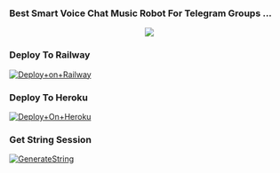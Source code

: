### Best Smart Voice Chat Music Robot For Telegram Groups ...


<p align="center"><a href="https://t.me/kirarealdeathgod"><img src="https://telegra.ph/file/8d2321beac9a2b51d0ba5.jpg"></a></p>




### Deploy To Railway

[![Deploy+on+Railway](https://railway.app/button.svg)](https://railway.app/new/template?template=https://github.com/Kiraxop/kiraxmuisc=API_ID,API_HASH,BOT_TOKEN,STRING_SESSION)


### Deploy To Heroku

[![Deploy+On+Heroku](https://www.herokucdn.com/deploy/button.svg)](https://heroku.com/deploy?template=https://github.com/Kiraxop/kiraxmuisc)



### Get String Session

[![GenerateString](https://img.shields.io/badge/repl.it-generateString-yellowgreen)](https://t.me/genStr_Bot)



